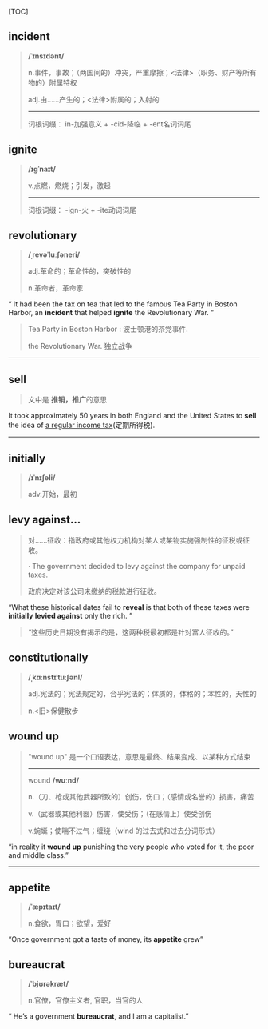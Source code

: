[TOC]

## incident

> **/ˈɪnsɪdənt/**
>
> n.事件，事故；（两国间的）冲突，严重摩擦；<法律>（职务、财产等所有物的）附属特权
>
> adj.由……产生的；<法律>附属的；入射的
>
> ---
>
> 词根词缀： in-加强意义 + -cid-降临 + -ent名词词尾

## ignite

> **/ɪɡˈnaɪt/**
>
> v.点燃，燃烧；引发，激起
>
> ---
>
> 词根词缀： -ign-火 + -ite动词词尾

## revolutionary

> **/ˌrevəˈluːʃəneri/**
>
> adj.革命的；革命性的，突破性的
>
> n.革命者，革命家

“ It had been the tax on tea that led to the famous Tea Party in Boston Harbor, an **incident** that helped **ignite** the Revolutionary War. ”

> Tea Party in Boston Harbor : 波士顿港的茶党事件.
>
> the Revolutionary War. 独立战争

---

## sell

> 文中是 **推销，推广**的意思

It took approximately 50 years in both England and the United States to **sell** the idea of <u>a regular income tax</u>(定期所得税).

---

## initially

> **/ɪˈnɪʃəli/**
>
> adv.开始，最初

## levy against...

> 对......征收：指政府或其他权力机构对某人或某物实施强制性的征税或征收。
>
> · The government decided to levy against the company for unpaid taxes.
>
> 政府决定对该公司未缴纳的税款进行征收。

“What these historical dates fail to **reveal** is that both of these taxes were **initially** **levied against** only the rich. ”

> “这些历史日期没有揭示的是，这两种税最初都是针对富人征收的。”

## constitutionally

> **/ˌkɑːnstɪˈtuːʃənl/**
>
> adj.宪法的；宪法规定的，合乎宪法的；体质的，体格的；本性的，天性的
>
> n.<旧>保健散步

## wound up

> "wound up" 是一个口语表达，意思是最终、结果变成、以某种方式结束
>
> ---
>
> wound	**/wuːnd/**
>
> n.（刀、枪或其他武器所致的）创伤，伤口；（感情或名誉的）损害，痛苦
>
> v.（武器或其他利器）伤害，使受伤；（在感情上）使受创伤
>
> v.蜿蜒；使喘不过气；缠绕（wind 的过去式和过去分词形式）

“in reality it **wound up** punishing the very people who voted for it, the poor and middle class.”

---

## appetite

> **/ˈæpɪtaɪt/**
>
> n.食欲，胃口；欲望，爱好

“Once government got a taste of money, its **appetite** grew”

## bureaucrat

> **/ˈbjʊrəkræt/**
>
> n.官僚，官僚主义者, 官职，当官的人

“ He’s a government **bureaucrat**, and I am a capitalist.”

